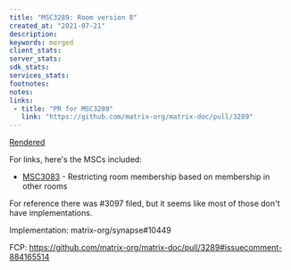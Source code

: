 ```yaml
---
title: "MSC3289: Room version 8"
created_at: "2021-07-21"
description:
keywords: merged
client_stats:
server_stats:
sdk_stats:
services_stats:
footnotes:
notes:
links:
 - title: "PR for MSC3289"
   link: "https://github.com/matrix-org/matrix-doc/pull/3289"
---
```

[Rendered](https://github.com/matrix-org/matrix-doc/blob/clokep/room-v8/proposals/3289-rooms-v8.md)

For links, here's the MSCs included:
* [MSC3083](https://github.com/matrix-org/matrix-doc/pull/3083) - Restricting room membership based on membership in other rooms

For reference there was #3097 filed, but it seems like most of those don't have implementations.

Implementation: matrix-org/synapse#10449

FCP: https://github.com/matrix-org/matrix-doc/pull/3289#issuecomment-884165514
